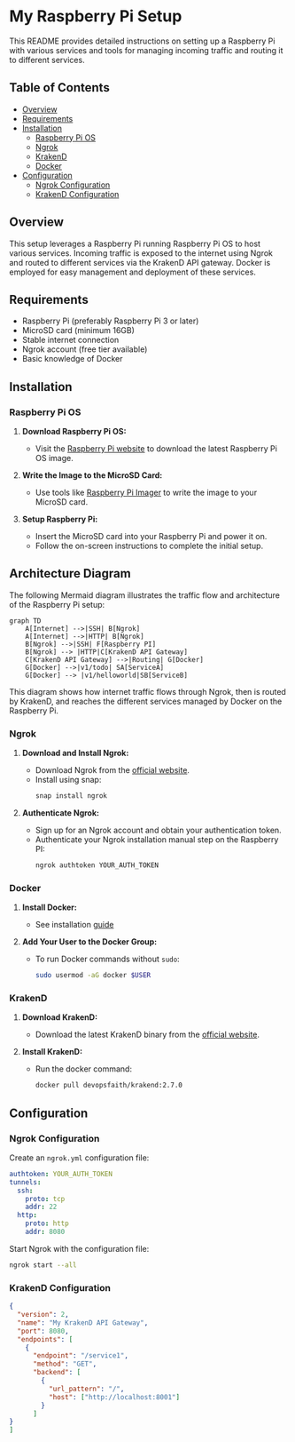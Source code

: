 # My Raspberry Pi Setup

This README provides detailed instructions on setting up a Raspberry Pi with various services and tools for managing incoming traffic and routing it to different services.

## Table of Contents
- [Overview](#overview)
- [Requirements](#requirements)
- [Installation](#installation)
  - [Raspberry Pi OS](#raspberry-pi-os)
  - [Ngrok](#ngrok)
  - [KrakenD](#krakend)
  - [Docker](#docker)
- [Configuration](#configuration)
  - [Ngrok Configuration](#ngrok-configuration)
  - [KrakenD Configuration](#krakend-configuration)

## Overview

This setup leverages a Raspberry Pi running Raspberry Pi OS to host various services. Incoming traffic is exposed to the internet using Ngrok and routed to different services via the KrakenD API gateway. Docker is employed for easy management and deployment of these services.

## Requirements

- Raspberry Pi (preferably Raspberry Pi 3 or later)
- MicroSD card (minimum 16GB)
- Stable internet connection
- Ngrok account (free tier available)
- Basic knowledge of Docker

## Installation

### Raspberry Pi OS

1. **Download Raspberry Pi OS:**
   - Visit the [Raspberry Pi website](https://www.raspberrypi.org/software/) to download the latest Raspberry Pi OS image.

2. **Write the Image to the MicroSD Card:**
   - Use tools like [Raspberry Pi Imager](https://www.raspberrypi.org/software/) to write the image to your MicroSD card.

3. **Setup Raspberry Pi:**
   - Insert the MicroSD card into your Raspberry Pi and power it on.
   - Follow the on-screen instructions to complete the initial setup.

## Architecture Diagram

The following Mermaid diagram illustrates the traffic flow and architecture of the Raspberry Pi setup:

```mermaid
graph TD
    A[Internet] -->|SSH| B[Ngrok]
    A[Internet] -->|HTTP| B[Ngrok]
    B[Ngrok] -->|SSH| F[Raspberry PI]
    B[Ngrok] --> |HTTP|C[KrakenD API Gateway]
    C[KrakenD API Gateway] -->|Routing| G[Docker]
    G[Docker] -->|v1/todo| SA[ServiceA]
    G[Docker] --> |v1/helloworld|SB[ServiceB]
```
This diagram shows how internet traffic flows through Ngrok, then is routed by KrakenD, and reaches the different services managed by Docker on the Raspberry Pi.
### Ngrok

1. **Download and Install Ngrok:**
   - Download Ngrok from the [official website](https://ngrok.com/download).
   - Install using snap:
     ```sh
     snap install ngrok
     ```

2. **Authenticate Ngrok:**
   - Sign up for an Ngrok account and obtain your authentication token.
   - Authenticate your Ngrok installation manual step on the Raspberry PI:
     ```sh
     ngrok authtoken YOUR_AUTH_TOKEN
     ```
### Docker

1. **Install Docker:**
   - See installation [guide](https://docs.docker.com/engine/install/ubuntu/)

2. **Add Your User to the Docker Group:**
   - To run Docker commands without `sudo`:
     ```sh
     sudo usermod -aG docker $USER
     ```
### KrakenD

1. **Download KrakenD:**
   - Download the latest KrakenD binary from the [official website](https://www.krakend.io/download/).

2. **Install KrakenD:**
   - Run the docker command:
     ```sh
     docker pull devopsfaith/krakend:2.7.0
     ```

## Configuration

### Ngrok Configuration

Create an `ngrok.yml` configuration file:
```yaml
authtoken: YOUR_AUTH_TOKEN
tunnels:
  ssh:
    proto: tcp
    addr: 22
  http:
    proto: http
    addr: 8080
```
Start Ngrok with the configuration file:
```sh
ngrok start --all
```

### KrakenD Configuration
```json
{
  "version": 2,
  "name": "My KrakenD API Gateway",
  "port": 8080,
  "endpoints": [
    {
      "endpoint": "/service1",
      "method": "GET",
      "backend": [
        {
          "url_pattern": "/",
          "host": ["http://localhost:8001"]
        }
      ]
}
]    
```
